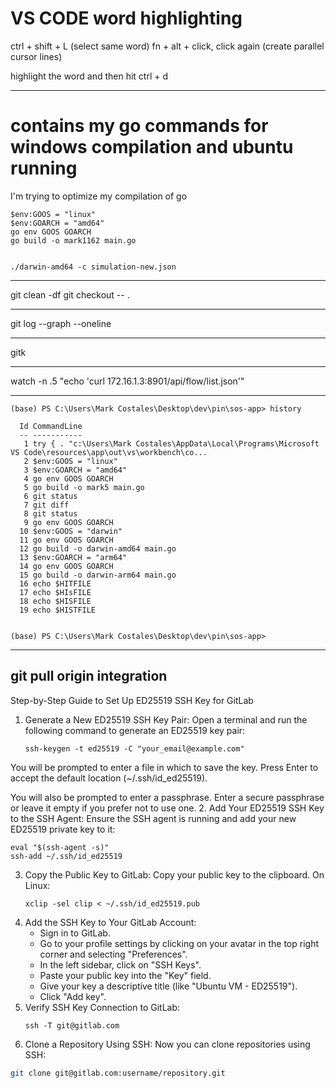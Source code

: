 # VS CODE word highlighting
ctrl + shift + L (select same word)
fn + alt + click, click again (create parallel cursor lines)


highlight the word and then hit ctrl + d

---
# contains my go commands for windows compilation and ubuntu running


I'm trying to optimize my compilation of go



```terminal
$env:GOOS = "linux"
$env:GOARCH = "amd64"
go env GOOS GOARCH
go build -o mark1162 main.go


./darwin-amd64 -c simulation-new.json
```
---

git clean -df
git checkout -- .

---

git log --graph --oneline

---

gitk

---

watch -n .5 "echo 'curl 172.16.1.3:8901/api/flow/list.json'"

---
```terminal
(base) PS C:\Users\Mark Costales\Desktop\dev\pin\sos-app> history

  Id CommandLine
  -- -----------
   1 try { . "c:\Users\Mark Costales\AppData\Local\Programs\Microsoft VS Code\resources\app\out\vs\workbench\co...
   2 $env:GOOS = "linux"
   3 $env:GOARCH = "amd64"
   4 go env GOOS GOARCH
   5 go build -o mark5 main.go
   6 git status
   7 git diff
   8 git status
   9 go env GOOS GOARCH
  10 $env:GOOS = "darwin"
  11 go env GOOS GOARCH
  12 go build -o darwin-amd64 main.go
  13 $env:GOARCH = "arm64"
  14 go env GOOS GOARCH
  15 go build -o darwin-arm64 main.go
  16 echo $HITFILE
  17 echo $HIsFILE
  18 echo $HISFILE
  19 echo $HISTFILE


(base) PS C:\Users\Mark Costales\Desktop\dev\pin\sos-app> 
```

---

git pull origin integration
---

Step-by-Step Guide to Set Up ED25519 SSH Key for GitLab
1. Generate a New ED25519 SSH Key Pair:
   Open a terminal and run the following command to generate an ED25519 key pair:
   ```terminal
   ssh-keygen -t ed25519 -C "your_email@example.com"
   ```
  You will be prompted to enter a file in which to save the key. Press Enter to accept the default location (~/.ssh/id_ed25519).

  You will also be prompted to enter a passphrase. Enter a secure passphrase or leave it empty if you prefer not to use one.
2. Add Your ED25519 SSH Key to the SSH Agent:
   Ensure the SSH agent is running and add your new ED25519 private key to it:
   ```terminal
   eval "$(ssh-agent -s)"
   ssh-add ~/.ssh/id_ed25519
   ```
3. Copy the Public Key to GitLab:
   Copy your public key to the clipboard. On Linux: 
   ```terminal
   xclip -sel clip < ~/.ssh/id_ed25519.pub
   ```
4. Add the SSH Key to Your GitLab Account:
   - Sign in to GitLab.
   - Go to your profile settings by clicking on your avatar in the top right corner and selecting "Preferences".
   - In the left sidebar, click on "SSH Keys".
   - Paste your public key into the "Key" field.
   - Give your key a descriptive title (like "Ubuntu VM - ED25519").
   - Click "Add key".
5. Verify SSH Key Connection to GitLab:
   ```terminal
   ssh -T git@gitlab.com
   ```
6. Clone a Repository Using SSH:
   Now you can clone repositories using SSH:
  ```bash
  git clone git@gitlab.com:username/repository.git
  ```

